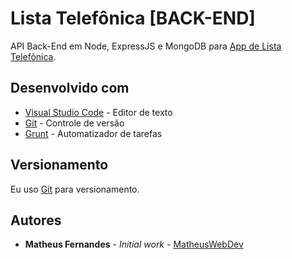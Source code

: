 # Lista Telefônica [BACK-END] 
API Back-End em Node, ExpressJS e MongoDB para [App de Lista Telefônica](#).

## Desenvolvido com

* [Visual Studio Code](https://code.visualstudio.com/) - Editor de texto
* [Git](https://git-scm.com/) - Controle de versão
* [Grunt](https://gruntjs.com/) - Automatizador de tarefas

## Versionamento

Eu uso [Git](https://git-scm.com/) para versionamento.

## Autores

* **Matheus Fernandes** - *Initial work* - [MatheusWebDev](https://github.com/MatheusWebDev)

